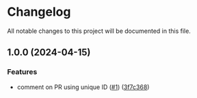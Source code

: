 # Changelog

All notable changes to this project will be documented in this file.

## 1.0.0 (2024-04-15)


### Features

* comment on PR using unique ID ([#1](https://github.com/hey-car/action-pr-comment/issues/1)) ([3f7c368](https://github.com/hey-car/action-pr-comment/commit/3f7c368816c31246c14ab555d30365e081bad828))
